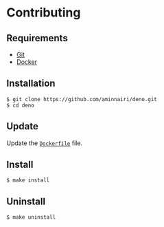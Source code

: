# Contributing

## Requirements

- [Git](https://git-scm.com/)
- [Docker](https://www.docker.com/)

## Installation

```console
$ git clone https://github.com/aminnairi/deno.git
$ cd deno
```

## Update

Update the [`Dockerfile`](./docker/Dockerfile) file.

## Install

```console
$ make install
```

## Uninstall

```console
$ make uninstall
```
